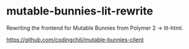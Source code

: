 # mutable-bunnies-lit-rewrite
Rewriting the frontend for Mutable Bunnies from Polymer 2 -> lit-html.

https://github.com/codingchili/mutable-bunnies-client
